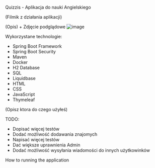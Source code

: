
Quizzis - Aplikacja do nauki Angielskiego

(Filmik z działania aplikacji)

(Opis) + Zdjęcie podglądowe
![image](https://github.com/user-attachments/assets/4e3e2646-5686-41d1-b9b1-ae1c9bdcf783)




Wykorzystane technologie:
- Spring Boot Framework
- Spring Boot Security
- Maven
- Docker
- H2 Database
- SQL
- Liquidbase
- HTML
- CSS
- JavaScript
- Thymeleaf

(Opisz ktora do czego użyłeś)

TODO:
- Dopisać więcej testów
- Dodać możliwość dodawania znajomych
- Napisać więcej testów
- Dać większe uprawnienia Admin
- Dodać możliwość wysyłania wiadomości do innych użytkowinków

How to running the application

